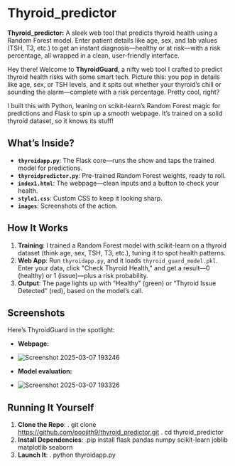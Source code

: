 # Thyroid_predictor
**Thyroid_predictor:** A sleek web tool that predicts thyroid health using a Random Forest model. Enter patient details like age, sex, and lab values (TSH, T3, etc.) to get an instant diagnosis—healthy or at risk—with a risk percentage, all wrapped in a clean, user-friendly interface.

Hey there! Welcome to **ThyroidGuard**, a nifty web tool I crafted to predict thyroid health risks with some smart tech. Picture this: you pop in details like age, sex, or TSH levels, and it spits out whether your thyroid’s chill or sounding the alarm—complete with a risk percentage. Pretty cool, right?

I built this with Python, leaning on scikit-learn’s Random Forest magic for predictions and Flask to spin up a smooth webpage. It’s trained on a solid thyroid dataset, so it knows its stuff!

## What’s Inside?
- **`thyroidapp.py`**: The Flask core—runs the show and taps the trained model for predictions.
- **`thyroidpredictor.py`**: Pre-trained Random Forest weights, ready to roll.
- **`index1.html`**: The webpage—clean inputs and a button to check your health.
- **`style1.css`**: Custom CSS to keep it looking sharp.
- **`images`**: Screenshots of the action.

## How It Works
1. **Training**: I trained a Random Forest model with scikit-learn on a thyroid dataset (think age, sex, TSH, T3, etc.), tuning it to spot health patterns.
2. **Web App**: Run `thyroidapp.py`, and it loads `thyroid_guard_model.pkl`. Enter your data, click "Check Thyroid Health," and get a result—0 (healthy) or 1 (issue)—plus a risk probability.
3. **Output**: The page lights up with “Healthy” (green) or “Thyroid Issue Detected” (red), based on the model’s call.

## Screenshots
Here’s ThyroidGuard in the spotlight:

- **Webpage:**
- ![Screenshot 2025-03-07 193246](https://github.com/user-attachments/assets/b04c534a-23b1-4bf9-ac90-ae454c6b54dd)

- **Model evaluation:**
- ![Screenshot 2025-03-07 193326](https://github.com/user-attachments/assets/2badc072-9b1a-45ab-aca0-ace8cf901d34)

## Running It Yourself
1. **Clone the Repo**:
 . git clone https://github.com/poojith9/thyroid_predictor.git
 . cd thyroid_predictor
2. **Install Dependencies**:
 .pip install flask pandas numpy scikit-learn joblib matplotlib seaborn
3. **Launch It**:
 . python thyroidapp.py 
